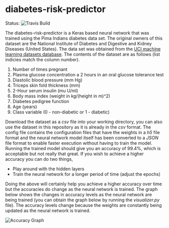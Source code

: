 # diabetes-risk-predictor 

Status: ![Travis Build](https://img.shields.io/travis/nikhilraghava/diabetes-risk-predictor.svg)

The diabetes-risk-predictor is a Keras based neural network that was trained using the Pima Indians diabetes data set. The original owners of this dataset are the National Institute of Diabetes and Digestive and Kidney Diseases (United States). The data set was obtained from the [UCI machine learning datasets database](https://archive.ics.uci.edu/ml/datasets/pima+indians+diabetes). The contents of the dataset are as follows (list indicies match the column number).

1. Number of times pregnant 
2. Plasma glucose concentration a 2 hours in an oral glucose tolerance test 
3. Diastolic blood pressure (mm Hg) 
4. Triceps skin fold thickness (mm) 
5. 2-Hour serum insulin (mu U/ml) 
6. Body mass index (weight in kg/(height in m)^2) 
7. Diabetes pedigree function 
8. Age (years) 
9. Class variable (0 - non-diabetic or 1 - diabetic) 

Download the dataset as a *csv* file into your working directory, you can also use the dataset in this repository as it is already in the *csv* format. The config file contains the configuration files that have the weights in a *h5* file format and the neural network model itself has been converted to a *JSON* file format to enable faster execution without having to train the model. Running the trained model should give you an accuracy of 99.4%, which is acceptable but not really that great. If you wish to achieve a higher accuracy you can do two things,

+ Play around with the hidden layers
+ Train the neural network for a longer period of time (adjust the epochs)

Doing the above will certainly help you achieve a higher accuracy over time but the accuracies do change as the neural network is trained. The graph below shows the changes in accuracy levels as the neural network are being trained (you can obtain the graph below by running the *visualizer.py* file). The accuracy levels change because the weights are constantly being updated as the neural network is trained.

![Accuracy Graph](https://cldup.com/THXXlEV_nB.png)